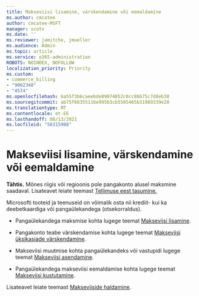 ```yaml
---
title: Makseviisi lisamine, värskendamine või eemaldamine
ms.author: cmcatee
author: cmcatee-MSFT
manager: scotv
ms.date: ''
ms.reviewer: jamitche, jmueller
ms.audience: Admin
ms.topic: article
ms.service: o365-administration
ROBOTS: NOINDEX, NOFOLLOW
localization_priority: Priority
ms.custom:
- commerce_billing
- "9002348"
- "4574"
ms.openlocfilehash: 6a55f3b6caeebde89074852c0cc86b75c7d8eb38
ms.sourcegitcommit: ab75f66355116e995b3cb5505465b31989339e28
ms.translationtype: MT
ms.contentlocale: et-EE
ms.lasthandoff: 08/13/2021
ms.locfileid: "58315988"
---
```

# <a name="add-update-or-remove-payment-method"></a>Makseviisi lisamine, värskendamine või eemaldamine

**Tähtis.** Mõnes riigis või regioonis pole pangakonto alusel maksmine saadaval. Lisateavet leiate teemast [Tellimuse eest tasumine.](https://docs.microsoft.com/microsoft-365/commerce/billing-and-payments/pay-for-your-subscription) 

Microsofti tooteid ja teenuseid on võimalik osta nii krediit- kui ka deebetkaardiga või pangaülekandega (otsekorraldus).

- Pangaülekandega maksmise kohta lugege teemat [Makseviisi lisamine](https://docs.microsoft.com/microsoft-365/commerce/billing-and-payments/manage-payment-methods#add-a-payment-method).

- Pangakonto teabe värskendamise kohta lugege teemat [Makseviisi üksikasjade värskendamine](https://docs.microsoft.com/microsoft-365/commerce/billing-and-payments/manage-payment-methods#update-payment-method-details).

- Makseviisi muutmise kohta pangaülekandeks või vastupidi lugege teemat [Makseviisi asendamine](https://docs.microsoft.com/microsoft-365/commerce/billing-and-payments/manage-payment-methods#replace-a-payment-method).

- Pangaülekandega makseviisi eemaldamise kohta lugege teemat [Makseviisi kustutamine](https://docs.microsoft.com/microsoft-365/commerce/billing-and-payments/manage-payment-methods#delete-a-payment-method).

Lisateavet leiate teemast [Makseviiside haldamine](https://docs.microsoft.com/microsoft-365/commerce/billing-and-payments/manage-payment-methods).
